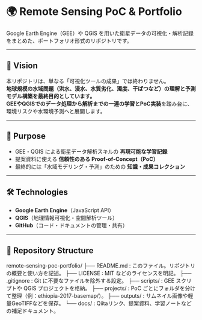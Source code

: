 # 🌍 Remote Sensing PoC & Portfolio

Google Earth Engine（GEE）や QGIS を用いた衛星データの可視化・解析記録をまとめた、ポートフォリオ形式のリポジトリです。

---

## 🚀 Vision

本リポジトリは、単なる「可視化ツールの成果」では終わりません。  
**地球規模の水域問題（洪水、浸水、水質劣化、濁度、干ばつなど）**の理解と予測モデル構築を最終目的としています。  
GEEやQGISでのデータ処理から解析までの**一連の学習とPoC実装**を踏み台に、環境リスクや水環境予測へと展開します。

---

## 🎯 Purpose

- GEE・QGIS による衛星データ解析スキルの **再現可能な学習記録**
- 提案資料に使える **信頼性のある Proof‑of‑Concept（PoC）**
- 最終的には「水域モデリング・予測」のための **知識・成果コレクション**

---

## 🛠 Technologies

- **Google Earth Engine**（JavaScript API）  
- **QGIS**（地理情報可視化・空間解析ツール）  
- **GitHub**（コード・ドキュメントの管理・共有）

---

## 📂 Repository Structure

remote-sensing-poc-portfolio/
├── README.md : このファイル。リポジトリの概要と使い方を記述。
├── LICENSE : MIT などのライセンスを明記。
├── .gitignore : Git に不要なファイルを除外する設定。
├── scripts/ : GEE スクリプトや QGIS プロジェクトを格納。
├── projects/ : PoC ごとにフォルダを分けて整理（例：ethiopia-2017-basemap/）。
├── outputs/ : サムネイル画像や軽量GeoTIFFなどを保存。
└── docs/ : Qiitaリンク、提案資料、学習ノートなどの補足ドキュメント。


